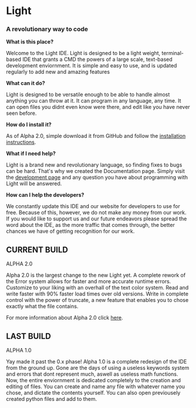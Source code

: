 # Light
### A revolutionary way to code
 
    
    
**What is this place?**
    
    
Welcome to the Light IDE. Light is designed to be a light weight, terminal-based IDE that grants a CMD the powers of a large scale, text-based development enviornment. It is simple and easy to use, and is updated regularly to add new and amazing features
    
    
**What can it do?**
    
    
Light is designed to be versatile enough to be able to handle almost anything you can throw at it. It can program in any language, any time. It can open files you didnt even know were there, and edit like you have never seen before.
        
        
**How do I install it?**
        
        
As of Alpha 2.0, simple download it from GitHub and follow the [installation instructions](https://github.com/Ockon/Light/blob/main/Documentation/Installation.MD).
    
        
**What if I need help?**
    
        
Light is a brand new and revolutionary language, so finding fixes to bugs can be hard. That's why we created the Documentation page. Simply visit the [development page](https://github.com/Ockon/Light/blob/main/Documentation/Documentation.MD) and any question you have about programming with Light will be answered.
    
        
**How can I help the developers?** 
        
We constantly update this IDE and our website for developers to use for free. Because of this, however, we do not make any money from our work. If you would like to support us and our future endeavors please spread the word about the IDE, as the more traffic that comes through, the better chances we have of getting recognition for our work.


## CURRENT BUILD
ALPHA 2.0

Alpha 2.0 is the largest change to the new Light yet. A complete rework of the Error system allows for faster and more accurate runtime errors. Customize to your liking with an overhall of the text color system. Read and write faster with 90% faster load times over old versions. Write in complete control with the power of truncate, a new feature that enables you to chose exactly what the file contains.

For more information about Alpha 2.0 click [here](https://github.com/Ockon/Light/blob/main/Documentation/Version.MD).

## LAST BUILD
ALPHA 1.0

Yay made it past the 0.x phase! Alpha 1.0 is a complete redesign of the IDE from the ground up. Gone are the days of using a useless keywords system and errors that dont represent much, aswell as useless math functions. Now, the entire enviornment is dedicated completely to the creation and editing of files. You can create and name any file with whatever name you chose, and dictate the contents yourself. You can also open previousely created python files and add to them. 
